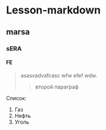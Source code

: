 Lesson-markdown
===============
marsa
------
### sERA
#### FE
>asasvadvafcasc wfw efef wdw.  
>>второй параграф

Список:
1.  Газ
2.  Нефть
3.  Уголь
